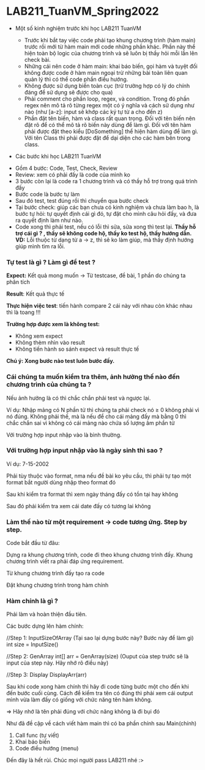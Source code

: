 # LAB211_TuanVM_Spring2022

* Một số kinh nghiệm trước khi học LAB211 TuanVM 
  - Trước khi bắt tay việc code phải tạo khung chương trình (hàm main) trước rồi mới từ hàm main mới code những phần khác. Phần này thể hiện toàn bộ logic của chương trình và sẽ luôn bị thầy hỏi mỗi lần lên check bài.
  - Những cái nên code ở hàm main: khai báo biến, gọi hàm và tuyệt đối không được code ở hàm main ngoại trừ những bài toàn liên quan quản lý thì có thể code phần điều hướng.
  - Không được sử dụng biến toàn cục (trừ trường hợp có lý do chính đáng để sử dụng sẽ được cho qua)
  - Phải comment cho phần loop, regex, và condition. Trong đó phần regex nên mô tả rõ từng regex một có ý nghĩa và cách sử dụng như nào (như [a-z]: input sẽ khớp các ký tự từ a cho đến z)
  - Phần đặt tên biến, hàm và class rất quan trọng. Đối với tên biến nên đặt rõ để có thể mô tả rõ biến này dùng để làm gì. Đối với tên hàm phải được đặt theo kiểu [DoSomething] thể hiện hàm dùng để làm gì. Với tên Class thì phải được đặt để dại diện cho các hàm bên trong class.


* Các bước khi học LAB211 TuanVM
- Gồm 4 bước: Code, Test, Check, Review
- Review: xem có phải đấy là code của mình ko
- 3 bước còn lại là code ra 1 chương trình và có thầy hỗ trợ trong quá trình đấy
- Bước code là bước tự làm
- Sau đó test, test đúng rồi thì chuyển qua bước check
- Tại bước check: giúp các bạn chưa có kinh nghiệm và chưa làm bao h, là bước tự hỏi: tự quyết định cái gì đó, tự đặt cho mình câu hỏi đấy, và đưa ra quyết định làm như nào.
- Code xong thì phải test, nếu có lỗi thì sửa, sửa xong thì test lại.
**Thầy hỗ trợ cái gì ? , thầy sẽ không code hộ, thầy ko test hộ, thầy hướng dẫn.**
**VD:** Lỗi thuộc từ dạng từ a → z, thì sẽ ko làm giúp, mà thầy định hướng giúp mình tìm ra lỗi.


### **Tự test là gì ? Làm gì để test ?**

**Expect:** Kết quả mong muốn → Từ testcase, đề bài, 1 phần do chúng ta phân tích

**Result**: Kết quả thực tế

**Thực hiện việc test**: tiến hành compare 2 cái này với nhau còn khác nhau thì là toang !!!

**Trường hợp được xem là không test:**

- Không xem expect
- Không thèm nhìn vào result
- Không tiến hành so sánh expect và result thực tế

**Chú ý: Xong bước nào test luôn bước đấy.**


### Cái chúng ta muốn kiểm tra thêm, ảnh hưởng thế nào đến chương trình của chúng ta ?

Nếu ảnh hưởng là có thì chắc chắn phải test và ngược lại.

Ví dụ: Nhập mảng có N phần tử thì chúng ta phải check nó ≥ 0 không phải vì nó đúng. Không phải thế, mà là nếu để cho cái mảng đấy mà bằng 0 thì chắc chắn sai vì không có cái mảng nào chứa  số  lượng âm phần tử

Với trường hợp input nhập vào là bình thường.

### Với trường hợp input nhập vào là ngày sinh thì sao ?

Ví dụ: 7-15-2002 

Phải tùy thuộc vào format, nma nếu đề bài ko yêu cầu, thì phải tự tạo một format bắt người dùng nhập theo format đó

Sau khi kiểm tra format thì xem ngày tháng đấy có tồn tại hay không

Sau đó phải kiểm tra xem cái date đấy có tương lai không 

### Làm thế nào từ một requirement → code tương ứng. Step by step.

Code bắt đầu từ đâu:

Dựng ra khung chương trình, code đi theo khung chương trình đấy. Khung chương trình viết ra phải đáp ứng requirement.

Từ khung chương trình đấy tạo ra code 

Đặt khung chương trình trong hàm chính

### **Hàm chính là gì ?**

Phải làm và hoàn thiện đầu tiên.

Các bước dựng lên hàm chính:

//Step 1: InputSizeOfArray (Tại sao lại dựng bước này? Bước này để làm gì)
  int size = InputSize()
  
//Step 2: GenArray
  int[] arr = GenArray(size) (Ouput của step trước sẽ là input của step này. Hãy nhớ rõ điều này)
  
//Step 3: Display
  DisplayArr(arr)
  
  Sau khi code xong hàm chính thì hãy đi code từng bước một cho đến khi đến bước cuối cùng. Cách để kiểm tra tên có đúng thì phải xem cái output mình vừa làm đấy có giống với chức năng tên hàm không.
  
  => Hãy nhớ là tên phải đúng với chức năng không là đi bụi đó
  
  Như đã đề cập về cách viết hàm main thì có ba phần chính sau
  Main(chính)

  1. Call func (tự viết)
  2. Khai báo biến
  3. Code điều hướng (menu)

Đến đây là hết rùi. Chúc mọi người pass LAB211 nhé :>
